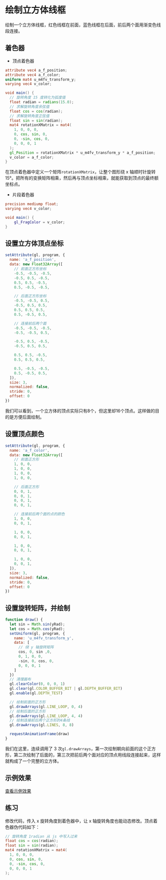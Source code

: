 # 绘制立方体线框

绘制一个立方体线框，红色线框在前面，蓝色线框在后面，前后两个面用渐变色线段连接。

## 着色器

- 顶点着色器

```glsl
attribute vec4 a_f_position;
attribute vec4 a_f_color;
uniform mat4 u_m4fv_transform_y;
varying vec4 v_color;

void main() {
  // 旋转角度 15 度转化为弧度值
  float radian = radians(15.0);
  // 求解旋转角度余弦值
  float cos = cos(radian);
  // 求解旋转角度正弦值
  float sin = sin(radian);
  mat4 rotationXMatrix = mat4(
    1, 0, 0, 0,
    0, cos, sin, 0,
    0, -sin, cos, 0,
    0, 0, 0, 1
  );
  gl_Position = rotationXMatrix * u_m4fv_transform_y * a_f_position;
  v_color = a_f_color;
}
```

在顶点着色器中定义一个矩阵`rotationXMatrix`，让整个图形绕 x 轴顺时针旋转 15°。把所有的变换矩阵相乘，然后再与顶点坐标相乘，就能获取到顶点的最终额坐标点。

- 片段着色器

```glsl
precision mediump float;
varying vec4 v_color;

void main() {
    gl_FragColor = v_color;
}
```

## 设置立方体顶点坐标

```js
setAttribute(gl, program, {
  name: 'a_f_position',
  data: new Float32Array([
    // 前面正方形坐标
    -0.5, -0.5, -0.5,
    -0.5, 0.5, -0.5,
    0.5, 0.5, -0.5,
    0.5, -0.5, -0.5,

    // 后面正方形坐标
    -0.5, -0.5, 0.5,
    -0.5, 0.5, 0.5,
    0.5, 0.5, 0.5,
    0.5, -0.5, 0.5,

    // 连接前后两个面
    -0.5, -0.5, -0.5,
    -0.5, -0.5, 0.5,

    -0.5, 0.5, -0.5,
    -0.5, 0.5, 0.5,

    0.5, 0.5, -0.5,
    0.5, 0.5, 0.5,

    0.5, -0.5, -0.5,
    0.5, -0.5, 0.5,
  ]),
  size: 3,
  normalized: false,
  stride: 0,
  offset: 0
})
```

我们可以看到，一个立方体的顶点实际只有8个，但这里却16个顶点。这样做的目的是方便后面绘制。

## 设置顶点颜色

```js
setAttribute(gl, program, {
  name: 'a_f_color',
  data: new Float32Array([
    // 前面正方形
    1, 0, 0,
    1, 0, 0,
    1, 0, 0,
    1, 0, 0,

    // 后面正方形
    0, 0, 1,
    0, 0, 1,
    0, 0, 1,
    0, 0, 1,

    // 连接前后两个面的点的颜色
    1, 0, 0,
    0, 0, 1,

    1, 0, 0,
    0, 0, 1,

    1, 0, 0,
    0, 0, 1,

    1, 0, 0,
    0, 0, 1,
  ]),
  size: 3,
  normalized: false,
  stride: 0,
  offset: 0
})
```

## 设置旋转矩阵，并绘制

```js
function draw() {
  let sin = Math.sin(yRad);
  let cos = Math.cos(yRad);
  setUniform(gl, program, {
    name: 'u_m4fv_transform_y',
    data: [
      // 绕 y 轴旋转矩阵
      cos, 0, sin ,0,
      0, 1, 0, 0,
      -sin, 0, cos, 0,
      0, 0, 0, 1
    ]
  })
  // 清理画布
  gl.clearColor(0, 0, 0, 1)
  gl.clear(gl.COLOR_BUFFER_BIT | gl.DEPTH_BUFFER_BIT)
  gl.enable(gl.DEPTH_TEST)

  // 绘制前面的正方形
  gl.drawArrays(gl.LINE_LOOP, 0, 4)
  // 绘制后面的正方形
  gl.drawArrays(gl.LINE_LOOP, 4, 4)
  // 绘制连接前后两个正方形的4条线
  gl.drawArrays(gl.LINES, 8, 8)

  requestAnimationFrame(draw)
}
```

我们在这里，连续调用了 3 次`gl.drawArrays`，第一次绘制朝向前面的这个正方形，第二次绘制了后面的，第三次把前后两个面对应的顶点用线段连接起来，这样就构成了一个完整的立方体。

## 示例效果

[查看示例效果](./demo.html)

## 练习

修改代码，传入 x 旋转角度到着色器中，让 x 轴旋转角度也能动态修改。顶点着色器伪代码如下：

```glsl
// 旋转角度 1radian 从 js 中写入过来
float cos = cos(radian);
float sin = sin(radian);
mat4 rotationXMatrix = mat4(
  1, 0, 0, 0,
  0, cos, sin, 0,
  0, -sin, cos, 0,
  0, 0, 0, 1
);
```
